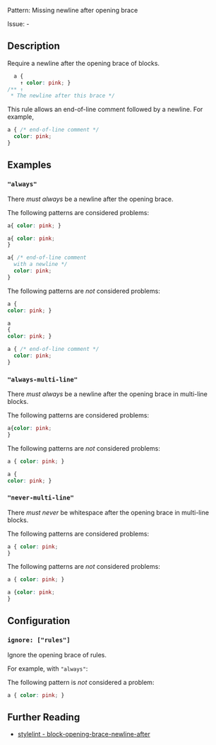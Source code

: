 Pattern: Missing newline after opening brace

Issue: -

## Description

Require a newline after the opening brace of blocks.

```css
  a {
    ↑ color: pink; }
/** ↑
 * The newline after this brace */
```

This rule allows an end-of-line comment followed by a newline. For example,

```css
a { /* end-of-line comment */
  color: pink;
}
```

## Examples

### `"always"`

There _must always_ be a newline after the opening brace.

The following patterns are considered problems:

```css
a{ color: pink; }
```

```css
a{ color: pink;
}
```

```css
a{ /* end-of-line comment
  with a newline */
  color: pink;
}
```

The following patterns are _not_ considered problems:

```css
a {
color: pink; }
```

```css
a
{
color: pink; }
```

```css
a { /* end-of-line comment */
  color: pink;
}
```

### `"always-multi-line"`

There _must always_ be a newline after the opening brace in multi-line blocks.

The following patterns are considered problems:

```css
a{color: pink;
}
```

The following patterns are _not_ considered problems:

```css
a { color: pink; }
```

```css
a {
color: pink; }
```

### `"never-multi-line"`

There _must never_ be whitespace after the opening brace in multi-line blocks.

The following patterns are considered problems:

```css
a { color: pink;
}
```

The following patterns are _not_ considered problems:

```css
a { color: pink; }
```

```css
a {color: pink;
}
```

## Configuration

### `ignore: ["rules"]`

Ignore the opening brace of rules.

For example, with `"always"`:

The following pattern is _not_ considered a problem:

```css
a { color: pink; }
```

## Further Reading

* [stylelint - block-opening-brace-newline-after](https://stylelint.io/user-guide/rules/block-opening-brace-newline-after)